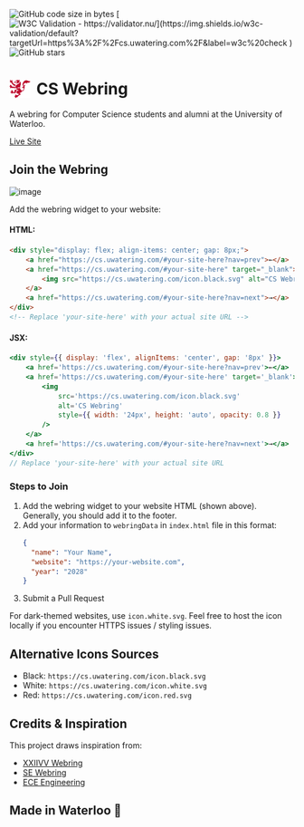 ![GitHub code size in bytes](https://img.shields.io/github/languages/code-size/JusGu/uwatering.svg)
[![W3C Validation - https://validator.nu/](https://img.shields.io/w3c-validation/default?targetUrl=https%3A%2F%2Fcs.uwatering.com%2F&label=w3c%20check
)](https://validator.nu/?doc=https%3A%2F%2Fcs.uwatering.com%2F)
![GitHub stars](https://img.shields.io/github/stars/JusGu/uwatering.svg?style=social)
<h1 style="display: flex; align-items: center; gap: 10px;">
<img src="./icon.red.svg" alt="CS Logo" height="32px">
CS Webring
</h1>

A webring for Computer Science students and alumni at the University of Waterloo.

[Live Site](https://cs.uwatering.com/)

## Join the Webring
<img width="247" alt="image" src="https://github.com/user-attachments/assets/66c9e57a-c5ba-4426-b651-b9a37d74e198">


Add the webring widget to your website:
#### HTML:
```html
<div style="display: flex; align-items: center; gap: 8px;">
    <a href="https://cs.uwatering.com/#your-site-here?nav=prev">←</a>
    <a href="https://cs.uwatering.com/#your-site-here" target="_blank">
        <img src="https://cs.uwatering.com/icon.black.svg" alt="CS Webring" style="width: 24px; height: auto; opacity: 0.8;"/>
    </a>
    <a href="https://cs.uwatering.com/#your-site-here?nav=next">→</a>
</div>
<!-- Replace 'your-site-here' with your actual site URL -->
```

#### JSX:
```jsx
<div style={{ display: 'flex', alignItems: 'center', gap: '8px' }}>
    <a href='https://cs.uwatering.com/#your-site-here?nav=prev'>←</a>
    <a href='https://cs.uwatering.com/#your-site-here' target='_blank'>
        <img
            src='https://cs.uwatering.com/icon.black.svg'
            alt='CS Webring'
            style={{ width: '24px', height: 'auto', opacity: 0.8 }}
        />
    </a>
    <a href='https://cs.uwatering.com/#your-site-here?nav=next'>→</a>
</div>
// Replace 'your-site-here' with your actual site URL
```

### Steps to Join

1) Add the webring widget to your website HTML (shown above). Generally, you should add it to the footer.
2) Add your information to `webringData` in `index.html` file in this format:
   ```json
   {
     "name": "Your Name",
     "website": "https://your-website.com",
     "year": "2028"
   }
   ```
3) Submit a Pull Request

For dark-themed websites, use `icon.white.svg`. Feel free to host the icon locally if you encounter HTTPS issues / styling issues.

## Alternative Icons Sources
- Black: `https://cs.uwatering.com/icon.black.svg`
- White: `https://cs.uwatering.com/icon.white.svg`
- Red: `https://cs.uwatering.com/icon.red.svg`

## Credits & Inspiration

This project draws inspiration from:
- [XXIIVV Webring](https://webring.xxiivv.com/)
- [SE Webring](https://se-webring.xyz/)
- [ECE Engineering](https://ece.engineering/)

## Made in Waterloo 🍁
